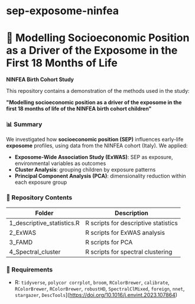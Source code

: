 # sep-exposome-ninfea
# 🧠 Modelling Socioeconomic Position as a Driver of the Exposome in the First 18 Months of Life  
**NINFEA Birth Cohort Study**

This repository contains a demonstration of the methods used in the study:

**"Modelling socioeconomic position as a driver of the exposome in the first 18 months of life of the NINFEA birth cohort children"**

### 📊 Summary

We investigated how **socioeconomic position (SEP)** influences early-life **exposome** profiles, using data from the NINFEA cohort (Italy). We applied:

- **Exposome-Wide Association Study (ExWAS)**: SEP as exposure, environmental variables as outcomes
- **Cluster Analysis**: grouping children by exposure patterns
- **Principal Component Analysis (PCA)**: dimensionality reduction within each exposure group

### 📂 Repository Contents

| Folder   | Description                                |  
|----------|--------------------------------------------|  
| 1_descriptive_statistics.R | R scripts for descriptive statistics |  
| 2_ExWAS |  R scripts for ExWAS analysis|  
| 3_FAMD | R scripts for PCA                           |  
| 4_Spectral_cluster | R scripts for spectral clustering                    |  

### 🔧 Requirements

- R: `tidyverse`,  `polycor corrplot`,  `broom`, `RColorBrewer`, `calibrate`, `RColorBrewer`, `RColorBrewer`, `robustHD`, `SpectralClMixed`, `foreign`, `nnet`, `stargazer`, `DescTools`](https://doi.org/10.1016/j.envint.2023.107864)
